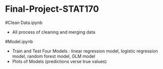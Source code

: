# Final-Project-STAT170

#Clean Data.ipynb
- All process of cleaning and merging data 

#Model.ipynb
- Train and Test Four Models : linear regression model, logistic regression model, random forest model, GLM model
- Plots of Models (predictions verse true values)
